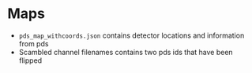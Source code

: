 # Maps
* `pds_map_withcoords.json` contains detector locations and information from pds
* Scambled channel filenames contains two pds ids that have been flipped
